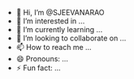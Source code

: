 - 👋 Hi, I’m @SJEEVANARAO
- 👀 I’m interested in ...
- 🌱 I’m currently learning ...
- 💞️ I’m looking to collaborate on ...
- 📫 How to reach me ...
- 😄 Pronouns: ...
- ⚡ Fun fact: ...

<!---
SJEEVANARAO/SJEEVANARAO is a ✨ special ✨ repository because its `README.md` (this file) appears on your GitHub profile.
You can click the Preview link to take a look at your changes.
--->
